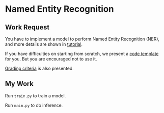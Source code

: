 # Named Entity Recognition

## Work Request

You have to implement a model to perform Named Entity Recognition (NER), and more details are shown in [tutorial](./Tutorial.pdf).

If you have difficulties on starting from scratch, we present a [code template](./code_template.py) for you. But you are encouraged not to use it.

[Grading criteria](./Grading-Criteria.png) is also presented.

## My Work

Run `train.py` to train a model.

Run `main.py` to do inference.
